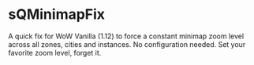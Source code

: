# sQMinimapFix
A quick fix for WoW Vanilla (1.12) to force a constant minimap zoom level across all zones, cities and instances.
No configuration needed. Set your favorite zoom level, forget it.
